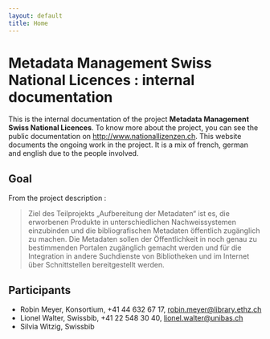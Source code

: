 ```yaml
---
layout: default
title: Home
---
```


# Metadata Management Swiss National Licences : internal documentation

This is the internal documentation of the project **Metadata Management Swiss National Licences**. To know more about the project, you can see the public documentation on <http://www.nationallizenzen.ch>. This website documents the ongoing work in the project. It is a mix of french, german and english due to the people involved.

## Goal

From the project description : 

> Ziel des Teilprojekts „Aufbereitung der Metadaten“ ist es, die erworbenen Produkte in unterschiedlichen Nachweissystemen einzubinden und die bibliografischen Metadaten öffentlich zugänglich zu machen. Die Metadaten sollen der Öffentlichkeit in noch genau zu bestimmenden Portalen zugänglich gemacht werden und für die Integration in andere Suchdienste von Bibliotheken und im Internet über Schnittstellen bereitgestellt werden.

## Participants

 * Robin Meyer, Konsortium, +41 44 632 67 17, robin.meyer@library.ethz.ch
 * Lionel Walter, Swissbib, +41 22 548 30 40, lionel.walter@unibas.ch
 * Silvia Witzig, Swissbib
